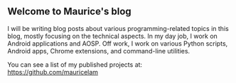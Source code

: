 ## Welcome to Maurice's blog

I will be writing blog posts about various programming-related topics in this blog, mostly focusing on the technical aspects. In my day job, I work on Android applications and AOSP. Off work, I work on various Python scripts, Android apps, Chrome extensions, and command-line utilities.

You can see a list of my published projects at: https://github.com/mauricelam
